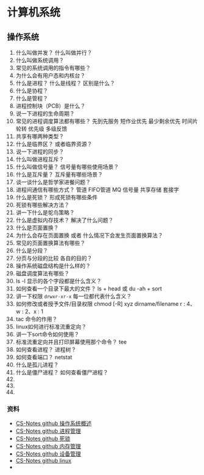 # 计算机系统



## 操作系统

1. 什么叫做并发？ 什么叫做并行？
2. 什么叫做系统调用？
3. 常见的系统调用的指令有哪些？
4. 为什么会有用户态和内核台？
5. 什么是进程？ 什么是线程？  区别是什么？
6. 什么是协程？
7. 什么是管程？
8. 进程控制块（PCB）是什么？ 
9. 说一下进程的生命周期？
10. 常见的进程调度算法都有哪些？  先到先服务 短作业优先 最少剩余优先 时间片轮转 优先级 多级反馈
11. 共享有哪两种类型？
12. 什么是临界区？ 或者临界资源？
13. 说一下进程的同步？
14. 什么叫做进程互斥？
15. 什么叫做信号量？  信号量有哪些使用场景？
16. 什么是互斥量？ 互斥量有哪些场景？
17. 谈一谈什么是哲学家进餐问题？
18. 进程间通信有哪些方式？ 管道 FIFO管道 MQ 信号量 共享存储 套接字
19. 什么是死锁？ 形成死锁有哪些条件
20. 死锁有哪些解决方法？
21. 讲一下什么是鸵鸟策略？
22. 什么是虚拟内存技术？ 解决了什么问题？ 
23. 什么是页面置换？ 
24. 为什么会存在页面置换 或者 什么情况下会发生页面置换算法？
25. 常见的页面置换算法有哪些？ 
26. 什么是分段？
27. 分页与分段的比较        各自的目的？
28. 操作系统磁盘结构是什么样的？
29. 磁盘调度算法有哪些？
30. ls -l 显示的各个字段都是什么含义？
31. 如何查看一个目录下最大的文件？ ls + head 或 du -ah + sort
32. 讲一下权限 `drwxr-xr-x` 每一位都代表什么含义？     
33. 如何修改或者授予文件/目录权限       chmod [-R] xyz dirname/filename   r : 4、w : 2、x : 1
34. tac 命令的作用？
35. linux如何进行标准流重定向？
36. 讲一下sort命令如何使用？
37. 标准流重定向并且打印屏幕使用那个命令？ tee
38. 如何查看进程？ 进程树？
39. 如何查看端口？ netstat
40. 什么是孤儿进程？
41. 什么是僵尸进程？  如何查看僵尸进程？ 
42. 
43. 
44. 




### 资料 

- [CS-Notes github 操作系统概述](https://github.com/CyC2018/CS-Notes/blob/master/notes/%E8%AE%A1%E7%AE%97%E6%9C%BA%E6%93%8D%E4%BD%9C%E7%B3%BB%E7%BB%9F%20-%20%E6%A6%82%E8%BF%B0.md)
- [CS-Notes github 进程管理](https://github.com/CyC2018/CS-Notes/blob/master/notes/%E8%AE%A1%E7%AE%97%E6%9C%BA%E6%93%8D%E4%BD%9C%E7%B3%BB%E7%BB%9F%20-%20%E8%BF%9B%E7%A8%8B%E7%AE%A1%E7%90%86.md)
- [CS-Notes github 死锁](https://github.com/CyC2018/CS-Notes/blob/master/notes/%E8%AE%A1%E7%AE%97%E6%9C%BA%E6%93%8D%E4%BD%9C%E7%B3%BB%E7%BB%9F%20-%20%E6%AD%BB%E9%94%81.md)
- [CS-Notes github 内存管理](https://github.com/CyC2018/CS-Notes/blob/master/notes/%E8%AE%A1%E7%AE%97%E6%9C%BA%E6%93%8D%E4%BD%9C%E7%B3%BB%E7%BB%9F%20-%20%E5%86%85%E5%AD%98%E7%AE%A1%E7%90%86.md)
- [CS-Notes github 设备管理](https://github.com/CyC2018/CS-Notes/blob/master/notes/%E8%AE%A1%E7%AE%97%E6%9C%BA%E6%93%8D%E4%BD%9C%E7%B3%BB%E7%BB%9F%20-%20%E8%AE%BE%E5%A4%87%E7%AE%A1%E7%90%86.md)
- [CS-Notes github linux](https://github.com/CyC2018/CS-Notes/blob/master/notes/Linux.md)
- []()